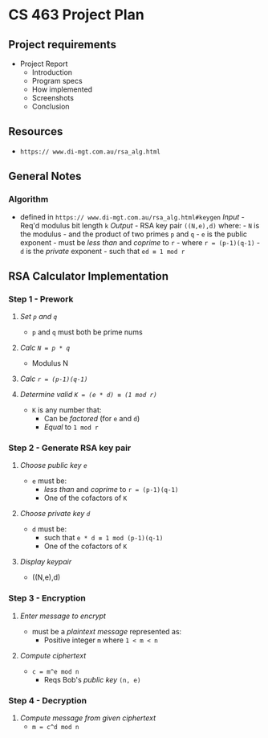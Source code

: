 # CS 463 Project Plan

## Project requirements
- Project Report
    - Introduction
    - Program specs
    - How implemented
    - Screenshots
    - Conclusion


## Resources
- `https:// www.di-mgt.com.au/rsa_alg.html`



## General Notes
### Algorithm
- defined in `https:// www.di-mgt.com.au/rsa_alg.html#keygen`
    *Input*
        - Req'd modulus bit length `k`
    *Output*
        - RSA key pair `((N,e),d)` where:
            - `N` is the modulus
                - and the product of two primes `p` and `q` 
            - `e` is the public exponent
                - must be *less than* and *coprime* to `r`
                    - where `r = (p-1)(q-1)`
            - `d` is the *private* exponent
                - such that `ed ≡ 1 mod r`


## RSA Calculator Implementation
### Step 1 - Prework
1. *Set `p` and `q`*
    - `p` and `q` must both be prime nums

2. *Calc `N = p * q`*
    - Modulus N

3. *Calc `r = (p-1)(q-1)`*
    
4. *Determine valid `K = (e * d) ≡ (1 mod r)`*
    - `K` is any number that:
        - Can be *factored* (for `e` and `d`)
        - *Equal* to `1 mod r`


### Step 2 - Generate RSA key pair
1. *Choose public key `e`*
    - `e` must be:
        - *less than* and *coprime* to `r = (p-1)(q-1)`
        - One of the cofactors of `K`

2. *Choose private key `d`*
    - `d` must be:
        - such that `e * d ≡ 1 mod (p-1)(q-1)`
        - One of the cofactors of `K`

3. *Display keypair*
    - ((N,e),d)


### Step 3 - Encryption
1. *Enter message to encrypt*
    - must be a *plaintext message* represented as:
        - Positive integer `m` where `1 < m < n`

2. *Compute ciphertext*
    - `c = m^e mod n`
        - Reqs Bob's *public key* `(n, e)`



### Step 4 - Decryption
1. *Compute message from given ciphertext*
    - `m = c^d mod n`

